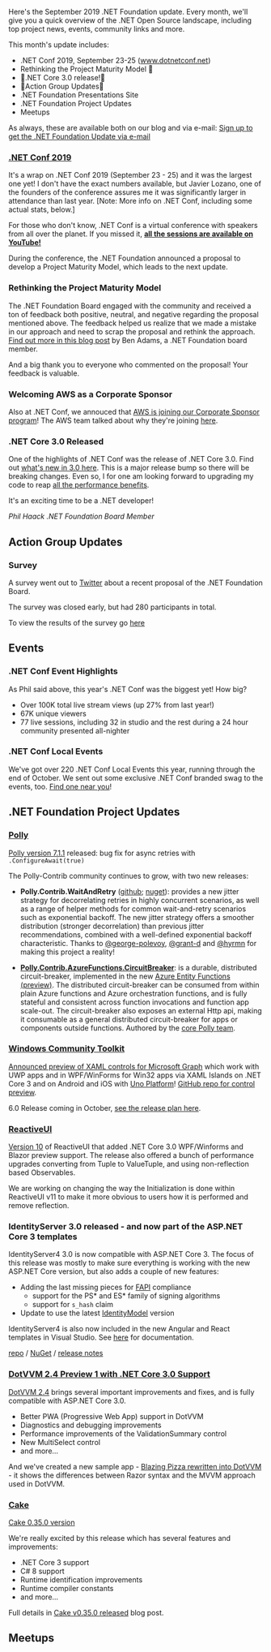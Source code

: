 Here's the September 2019 .NET Foundation update. Every month, we'll give you a quick overview of the .NET Open Source landscape, including top project news, events, community links and more.

This month's update includes:

* .NET Conf 2019, September 23-25 (www.dotnetconf.net)
* Rethinking the Project Maturity Model 🤔
* 🎉.NET Core 3.0 release!🎉 
* 🚀Action Group Updates🚀
* .NET Foundation Presentations Site
* .NET Foundation Project Updates
* Meetups

As always, these are available both on our blog and via e-mail: [Sign up to get the .NET Foundation Update via e-mail](http://eepurl.com/dhL_qb)

### [.NET Conf 2019](https://www.dotnetconf.net)

It's a wrap on .NET Conf 2019 (September 23 - 25) and it was the largest one yet! I don't have the exact numbers available, but Javier Lozano, one of the founders of the conference assures me it was significantly larger in attendance than last year. [Note: More info on .NET Conf, including some actual stats, below.]

For those who don't know, .NET Conf is a virtual conference with speakers from all over the planet. If you missed it, [__all the sessions are available on YouTube!__](https://www.youtube.com/playlist?list=PLReL099Y5nRd04p81Q7p5TtyjCrj9tz1t)


During the conference, the .NET Foundation announced a proposal to develop a Project Maturity Model, which leads to the next update.

### Rethinking the Project Maturity Model

The .NET Foundation Board engaged with the community and received a ton of feedback both positive, neutral, and negative regarding the proposal mentioned above. The feedback helped us realize that we made a mistake in our approach and need to scrap the proposal and rethink the approach. [Find out more in this blog post](https://dotnetfoundation.org/blog/2019/09/30/rethinking-project-maturity-as-a-community-process) by Ben Adams, a .NET Foundation board member.

And a big thank you to everyone who commented on the proposal! Your feedback is valuable.

### Welcoming AWS as a Corporate Sponsor

Also at .NET Conf, we annouced that [AWS is joining our Corporate Sponsor program](https://dotnetfoundation.org/blog/2019/09/23/welcoming-aws)! The AWS team talked about why they're joining [here](https://aws.amazon.com/blogs/opensource/aws-joins-the-net-foundation/).

### .NET Core 3.0 Released

One of the highlights of .NET Conf was the release of .NET Core 3.0. Find out [what's new in 3.0 here](https://docs.microsoft.com/en-us/dotnet/core/whats-new/dotnet-core-3-0). This is a major release bump so there will be breaking changes. Even so, I for one am looking forward to upgrading my code to reap [all the performance benefits](https://devblogs.microsoft.com/dotnet/performance-improvements-in-net-core-3-0/).

It's an exciting time to be a .NET developer!

_Phil Haack_
_.NET Foundation Board Member_

## Action Group Updates

### Survey

A survey went out to [Twitter](https://twitter.com/GlennCoder/status/1178140797255897089) about a recent proposal of the .NET Foundation Board.

The survey was closed early, but had 280 participants in total.

To view the results of the survey go [here](https://github.com/dotnet-foundation/project-maturity-model/issues/35)

## Events

### .NET Conf Event Highlights

As Phil said above, this year's .NET Conf was the biggest yet! How big?
- Over 100K total live stream views (up 27% from last year!)
- 67K unique viewers
- 77 live sessions, including 32 in studio and the rest during a 24 hour community presented all-nighter

### .NET Conf Local Events
We've got over 220 .NET Conf Local Events this year, running through the end of October. We sent out some exclusive .NET Conf branded swag to the events, too. [Find one near you](https://www.dotnetconf.net/local-events)!

## .NET Foundation Project Updates

### [Polly](https://github.com/App-vNext/Polly)

[Polly version 7.1.1](https://github.com/App-vNext/Polly/blob/master/CHANGELOG.md#711) released: bug fix for async retries with `.ConfigureAwait(true)`

The Polly-Contrib community continues to grow, with two new releases:

+ **Polly.Contrib.WaitAndRetry** ([github](https://github.com/Polly-Contrib/Polly.Contrib.WaitAndRetry); [nuget](https://www.nuget.org/packages/Polly.Contrib.WaitAndRetry)): provides a new jitter strategy for decorrelating retries in highly concurrent scenarios, as well as a range of helper methods for common wait-and-retry scenarios such as exponential backoff.  The new jitter strategy offers a smoother distribution (stronger decorrelation) than previous jitter recommendations, combined with a well-defined exponential backoff characteristic. Thanks to [@george-polevoy](https://github.com/george-polevoy), [@grant-d](https://github.com/grant-d) and [@hyrmn](https://github.com/hyrmn) for making this project a reality!

+ **[Polly.Contrib.AzureFunctions.CircuitBreaker](https://github.com/Polly-Contrib/Polly.Contrib.AzureFunctions.CircuitBreaker)**: is a durable, distributed circuit-breaker, implemented in the new [Azure Entity Functions (preview)](https://docs.microsoft.com/en-gb/azure/azure-functions/durable/durable-functions-entities).  The distributed circuit-breaker can be consumed from within plain Azure functions and Azure orchestration functions, and is fully stateful and consistent across function invocations and function app scale-out.  The circuit-breaker also exposes an external Http api, making it consumable as a general distributed circuit-breaker for apps or components outside functions. Authored by the [core Polly team](https://github.com/reisenberger).

### [Windows Community Toolkit](https://aka.ms/wct)

[Announced preview of XAML controls for Microsoft Graph](https://developer.microsoft.com/en-us/graph/blogs/announcing-xaml-controls-for-microsoft-graph-in-the-windows-community-toolkit/#.XYO6zQJlygk.twitter) which work with UWP apps and in WPF/WinForms for Win32 apps via XAML Islands on .NET Core 3 and on Android and iOS with [Uno Platform](https://platform.uno)! [GitHub repo for control preview](https://aka.ms/wgt).

6.0 Release coming in October, [see the release plan here](https://github.com/windows-toolkit/WindowsCommunityToolkit/issues/2989).

### [ReactiveUI](https://reactiveui.net)

[Version 10](https://github.com/reactiveui/ReactiveUI/releases/tag/10.0.1) of ReactiveUI that added .NET Core 3.0 WPF/Winforms and Blazor preview support. The release also offered a bunch of performance upgrades converting from Tuple to ValueTuple, and using non-reflection based Observables.

We are working on changing the way the Initialization is done within ReactiveUI v11 to make it more obvious to users how it is performed and remove reflection.

### IdentityServer 3.0 released - and now part of the ASP.NET Core 3 templates

IdentityServer4 3.0 is now compatible with ASP.NET Core 3. The focus of this release was mostly to make sure everything is working with the new ASP.NET Core version, but also adds a couple of new features:

* Adding the last missing pieces for [FAPI](https://openid.net/wg/fapi/) compliance
   * support for the PS* and ES* family of signing algorithms
   * support for `s_hash` claim
* Update to use the latest [IdentityModel](https://github.com/IdentityModel/IdentityModel) version

IdentityServer4 is also now included in the new Angular and React templates in Visual Studio. See [here](https://docs.microsoft.com/en-us/aspnet/core/security/authentication/identity-api-authorization) for documentation.

[repo](https://github.com/IdentityServer/IdentityServer4) / [NuGet](https://www.nuget.org/packages/IdentityServer4/) / [release notes](https://github.com/IdentityServer/IdentityServer4/releases)

### [DotVVM 2.4 Preview 1 with .NET Core 3.0 Support](https://www.dotvvm.com/blog/63/DotVVM-2-4-0-preview01-with-support-for-NET-Core-3-0)

[DotVVM 2.4](https://www.dotvvm.com/blog/63/DotVVM-2-4-0-preview01-with-support-for-NET-Core-3-0) brings several important improvements and fixes, and is fully compatible with ASP.NET Core 3.0.

* Better PWA (Progressive Web App) support in DotVVM
* Diagnostics and debugging improvements
* Performance improvements of the ValidationSummary control
* New MultiSelect control
* and more...

And we've created a new sample app - [Blazing Pizza rewritten into DotVVM](https://github.com/riganti/dotvvm-samples-blazingpizza) - it shows the differences between Razor syntax and the MVVM approach used in DotVVM.

### [Cake](https://github.com/cake-build/cake)

[Cake 0.35.0 version](https://cakebuild.net/blog/2019/09/cake-v0.35.0-released)

We're really excited by this release which has several features and improvements:

* .NET Core 3 support
* C# 8 support
* Runtime identification improvements
* Runtime compiler constants
* and more...

Full details in [Cake v0.35.0 released](https://cakebuild.net/blog/2019/09/cake-v0.35.0-released) blog post.

## Meetups
